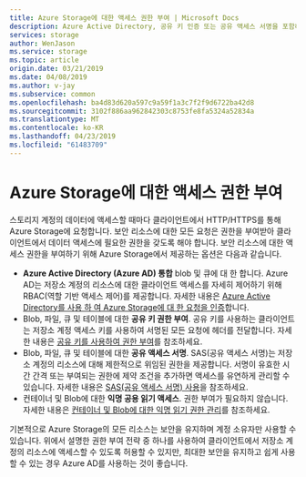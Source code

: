 ```yaml
---
title: Azure Storage에 대한 액세스 권한 부여 | Microsoft Docs
description: Azure Active Directory, 공유 키 인증 또는 공유 액세스 서명을 포함하여 Azure Storage에 대한 액세스 권한을 부여하는 다양한 방법을 알아봅니다.
services: storage
author: WenJason
ms.service: storage
ms.topic: article
origin.date: 03/21/2019
ms.date: 04/08/2019
ms.author: v-jay
ms.subservice: common
ms.openlocfilehash: ba4d83d620a597c9a59f1a3c7f2f9d6722ba42d8
ms.sourcegitcommit: 3102f886aa962842303c8753fe8fa5324a52834a
ms.translationtype: MT
ms.contentlocale: ko-KR
ms.lasthandoff: 04/23/2019
ms.locfileid: "61483709"
---
```

# <a name="authorizing-access-to-azure-storage"></a>Azure Storage에 대한 액세스 권한 부여

스토리지 계정의 데이터에 액세스할 때마다 클라이언트에서 HTTP/HTTPS를 통해 Azure Storage에 요청합니다. 보안 리소스에 대한 모든 요청은 권한을 부여받아 클라이언트에서 데이터 액세스에 필요한 권한을 갖도록 해야 합니다. 보안 리소스에 대한 액세스 권한을 부여하기 위해 Azure Storage에서 제공하는 옵션은 다음과 같습니다.

- **Azure Active Directory (Azure AD) 통합** blob 및 큐에 대 한 합니다. Azure AD는 저장소 계정의 리소스에 대한 클라이언트 액세스를 자세히 제어하기 위해 RBAC(역할 기반 액세스 제어)를 제공합니다. 자세한 내용은 [Azure Active Directory를 사용 하 여 Azure Storage에 대 한 요청을 인증](storage-auth-aad.md)합니다.
- Blob, 파일, 큐 및 테이블에 대한 **공유 키 권한 부여**. 공유 키를 사용하는 클라이언트는 저장소 계정 액세스 키를 사용하여 서명된 모든 요청에 헤더를 전달합니다. 자세한 내용은 [공유 키를 사용하여 권한 부여](https://docs.microsoft.com/rest/api/storageservices/authenticate-with-shared-key/)를 참조하세요.
- Blob, 파일, 큐 및 테이블에 대한 **공유 액세스 서명**. SAS(공유 액세스 서명)는 저장소 계정의 리소스에 대해 제한적으로 위임된 권한을 제공합니다. 서명이 유효한 시간 간격 또는 부여되는 권한에 제약 조건을 추가하면 액세스를 유연하게 관리할 수 있습니다. 자세한 내용은 [SAS(공유 액세스 서명) 사용](storage-dotnet-shared-access-signature-part-1.md)을 참조하세요.
- 컨테이너 및 Blob에 대한 **익명 공용 읽기 액세스**. 권한 부여가 필요하지 않습니다. 자세한 내용은 [컨테이너 및 Blob에 대한 익명 읽기 권한 관리](../blobs/storage-manage-access-to-resources.md)를 참조하세요.  

기본적으로 Azure Storage의 모든 리소스는 보안을 유지하며 계정 소유자만 사용할 수 있습니다. 위에서 설명한 권한 부여 전략 중 하나를 사용하여 클라이언트에서 저장소 계정의 리소스에 액세스할 수 있도록 허용할 수 있지만, 최대한 보안을 유지하고 쉽게 사용할 수 있는 경우 Azure AD를 사용하는 것이 좋습니다. 



